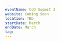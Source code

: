 ```yaml
---
eventName: CoD Summit 3
website: Coming Soon
location: TBD
startDate: March
endDate: March
tag: 
---
```

